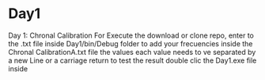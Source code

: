 # Day1
Day 1: Chronal Calibration
For Execute the download or clone repo, enter to the .txt file inside Day1/bin/Debug folder to add your frecuencies inside the 
Chronal CalibrationA.txt file the values each value needs to ve separated by a new Line or a carriage return
to test the result double clic the  Day1.exe file inside 
